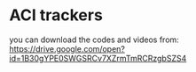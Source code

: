 # ACI trackers
you can download the codes and videos from:
https://drive.google.com/open?id=1B30gYPE0SWGSRCv7XZrmTmRCRzgbSZS4
